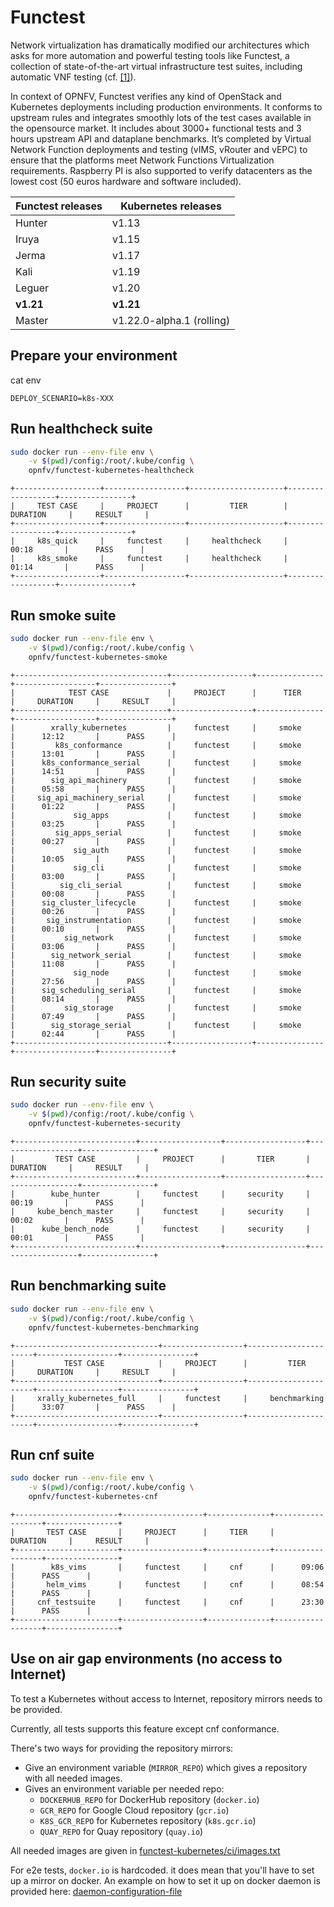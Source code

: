# Functest

Network virtualization has dramatically modified our architectures which asks
for more automation and powerful testing tools like Functest, a collection of
state-of-the-art virtual infrastructure test suites, including automatic VNF
testing (cf.
[[1]](https://www.linuxfoundation.org/press-release/2019/05/opnfv-hunter-delivers-test-tools-ci-cd-framework-to-enable-common-nfvi-for-verifying-vnfs/)).

In context of OPNFV, Functest verifies any kind of OpenStack and Kubernetes
deployments including production environments. It conforms to upstream rules
and integrates smoothly lots of the test cases available in the opensource
market. It includes about 3000+ functional tests and 3 hours upstream API and
dataplane benchmarks. It’s completed by Virtual Network Function deployments
and testing (vIMS, vRouter and vEPC) to ensure that the platforms meet Network
Functions Virtualization requirements. Raspberry PI is also supported to verify
datacenters as the lowest cost (50 euros hardware and software included).

| Functest releases | Kubernetes releases       |
|-------------------|---------------------------|
| Hunter            | v1.13                     |
| Iruya             | v1.15                     |
| Jerma             | v1.17                     |
| Kali              | v1.19                     |
| Leguer            | v1.20                     |
| **v1.21**         | **v1.21**                 |
| Master            | v1.22.0-alpha.1 (rolling) |


## Prepare your environment

cat env
```
DEPLOY_SCENARIO=k8s-XXX
```

## Run healthcheck suite

```bash
sudo docker run --env-file env \
    -v $(pwd)/config:/root/.kube/config \
    opnfv/functest-kubernetes-healthcheck
```

```
+-------------------+------------------+---------------------+------------------+----------------+
|     TEST CASE     |     PROJECT      |         TIER        |     DURATION     |     RESULT     |
+-------------------+------------------+---------------------+------------------+----------------+
|     k8s_quick     |     functest     |     healthcheck     |      00:18       |      PASS      |
|     k8s_smoke     |     functest     |     healthcheck     |      01:14       |      PASS      |
+-------------------+------------------+---------------------+------------------+----------------+
```

## Run smoke suite

```bash
sudo docker run --env-file env \
    -v $(pwd)/config:/root/.kube/config \
    opnfv/functest-kubernetes-smoke
```

```
+----------------------------------+------------------+---------------+------------------+----------------+
|            TEST CASE             |     PROJECT      |      TIER     |     DURATION     |     RESULT     |
+----------------------------------+------------------+---------------+------------------+----------------+
|        xrally_kubernetes         |     functest     |     smoke     |      12:12       |      PASS      |
|         k8s_conformance          |     functest     |     smoke     |      13:01       |      PASS      |
|      k8s_conformance_serial      |     functest     |     smoke     |      14:51       |      PASS      |
|        sig_api_machinery         |     functest     |     smoke     |      05:58       |      PASS      |
|     sig_api_machinery_serial     |     functest     |     smoke     |      01:22       |      PASS      |
|             sig_apps             |     functest     |     smoke     |      03:25       |      PASS      |
|         sig_apps_serial          |     functest     |     smoke     |      00:27       |      PASS      |
|             sig_auth             |     functest     |     smoke     |      10:05       |      PASS      |
|             sig_cli              |     functest     |     smoke     |      03:00       |      PASS      |
|          sig_cli_serial          |     functest     |     smoke     |      00:08       |      PASS      |
|      sig_cluster_lifecycle       |     functest     |     smoke     |      00:26       |      PASS      |
|       sig_instrumentation        |     functest     |     smoke     |      00:10       |      PASS      |
|           sig_network            |     functest     |     smoke     |      03:06       |      PASS      |
|        sig_network_serial        |     functest     |     smoke     |      11:08       |      PASS      |
|             sig_node             |     functest     |     smoke     |      27:56       |      PASS      |
|      sig_scheduling_serial       |     functest     |     smoke     |      08:14       |      PASS      |
|           sig_storage            |     functest     |     smoke     |      07:49       |      PASS      |
|        sig_storage_serial        |     functest     |     smoke     |      02:44       |      PASS      |
+----------------------------------+------------------+---------------+------------------+----------------+
```

## Run security suite

```bash
sudo docker run --env-file env \
    -v $(pwd)/config:/root/.kube/config \
    opnfv/functest-kubernetes-security
```

```
+---------------------------+------------------+------------------+------------------+----------------+
|         TEST CASE         |     PROJECT      |       TIER       |     DURATION     |     RESULT     |
+---------------------------+------------------+------------------+------------------+----------------+
|        kube_hunter        |     functest     |     security     |      00:19       |      PASS      |
|     kube_bench_master     |     functest     |     security     |      00:02       |      PASS      |
|      kube_bench_node      |     functest     |     security     |      00:01       |      PASS      |
+---------------------------+------------------+------------------+------------------+----------------+
```

## Run benchmarking suite

```bash
sudo docker run --env-file env \
    -v $(pwd)/config:/root/.kube/config \
    opnfv/functest-kubernetes-benchmarking
```

```
+--------------------------------+------------------+----------------------+------------------+----------------+
|           TEST CASE            |     PROJECT      |         TIER         |     DURATION     |     RESULT     |
+--------------------------------+------------------+----------------------+------------------+----------------+
|     xrally_kubernetes_full     |     functest     |     benchmarking     |      33:07       |      PASS      |
+--------------------------------+------------------+----------------------+------------------+----------------+
```

## Run cnf suite

```bash
sudo docker run --env-file env \
    -v $(pwd)/config:/root/.kube/config \
    opnfv/functest-kubernetes-cnf
```

```
+-----------------------+------------------+--------------+------------------+----------------+
|       TEST CASE       |     PROJECT      |     TIER     |     DURATION     |     RESULT     |
+-----------------------+------------------+--------------+------------------+----------------+
|        k8s_vims       |     functest     |     cnf      |      09:06       |      PASS      |
|       helm_vims       |     functest     |     cnf      |      08:54       |      PASS      |
|     cnf_testsuite     |     functest     |     cnf      |      23:30       |      PASS      |
+-----------------------+------------------+--------------+------------------+----------------+
```


## Use on air gap environments (no access to Internet)

To test a Kubernetes without access to Internet, repository mirrors needs to be
provided.

Currently, all tests supports this feature except cnf conformance.

There's two ways for providing the repository mirrors:

- Give an environment variable (`MIRROR_REPO`) which gives a repository with
  all needed images.
- Gives an environment variable per needed repo:
  - `DOCKERHUB_REPO` for DockerHub repository (`docker.io`)
  - `GCR_REPO` for Google Cloud repository (`gcr.io`)
  - `K8S_GCR_REPO` for Kubernetes repository (`k8s.gcr.io`)
  - `QUAY_REPO` for Quay repository (`quay.io`)

All needed images are given in
[functest-kubernetes/ci/images.txt](functest-kubernetes/ci/images.txt)

For e2e tests, `docker.io` is hardcoded. it does mean that you'll have to set up
a mirror on docker. An example on how to set it up on docker daemon is provided
here:
[daemon-configuration-file](
https://docs.docker.com/engine/reference/commandline/dockerd/#daemon-configuration-file)
